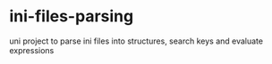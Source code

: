 # ini-files-parsing
uni project to parse ini files into structures, search keys and evaluate expressions

